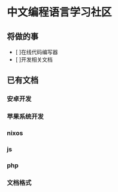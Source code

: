中文编程语言学习社区
===================

## 将做的事

- [ ]在线代码编写器
- [ ]开发相关文档

## 已有文档

### 安卓开发 

### 苹果系统开发


### nixos

### js

### php


### 文档格式










